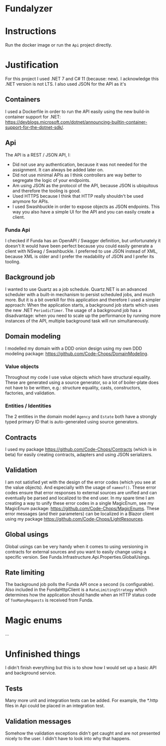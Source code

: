 # Fundalyzer

# Instructions
Run the docker image or run the `Api` project directly.

# Justification
For this project I used .NET 7 and C# 11 (because: new). I acknowledge this .NET version is not LTS.
I also used JSON for the API as it's 

## Containers
I used a Dockerfile in order to run the API easily using the new build-in container support for .NET:
https://devblogs.microsoft.com/dotnet/announcing-builtin-container-support-for-the-dotnet-sdk/.

## Api
The API is a REST / JSON API, I:
- Did not use any authentication, because it was not needed for the assignment. It can always be added later on.
- Did not use minimal APIs as I think controllers are way better to segregate the logic of your endpoints.
- Am using JSON as the protocol of the API, because JSON is ubiquitous and therefore the tooling is good.
- Used HTTPS because I think that HTTP really shouldn't be used anymore for APIs.
- I used Swashbuckle in order to expose objects as JSON endpoints. This way you also have a simple UI for the API and you can easily create a client.

### Funda Api
I checked if Funda has an OpenAPI / Swagger definition, but unfortunately it doesn't
It would have been perfect because you could easily generate a client with NSwag / Swashbuckle.
I preferred to use JSON instead of XML, because XML is older and I prefer the readability of JSON and I prefer its tooling.

## Background job
I wanted to use Quartz as a job schedule. Quartz.NET is an advanced scheduler with a built-in mechanism to persist scheduled jobs, and much more.
But it is a bit overkill for this application and therefore I used a simpler approach: 
When the application starts, a background job starts which uses the new .NET `PeriodicTimer`.
The usage of a background job has a disadvantage:
when you need to scale up the performance by running more instances of the API, multiple background task will run simultaneously.

## Domain modeling
I modelled my domain with a DDD onion design using my own DDD modeling package: https://github.com/Code-Chops/DomainModeling. 

### Value objects
Throughout my code I use value objects which have structural equality.
These are generated using a source generator, so a lot of boiler-plate does not have to be written,
e.g.: structure equality, casts, constructors, factories, and validation.

### Entities / Identities
The 2 entities in the domain model `Agency` and `Estate` both have a strongly typed primary ID that is auto-generated using source generators.

## Contracts
I used my package https://github.com/Code-Chops/Contracts (which is in beta) for easily creating contracts, adapters and using JSON serializers.

## Validation
I am not satisfied yet with the design of the error codes (which you see at the value objects). And especially with the usage of `nameof()`.
These error codes ensure that error responses to external sources are unified and can eventually be parsed and localized to the end user.
In my spare time I am creating a way to unify these error codes in a single MagicEnum, see my MagicEnum package: https://github.com/Code-Chops/MagicEnums.
These error messages (and their parameters) can be localized in a Blazor client using my package https://github.com/Code-Chops/LightResources.

## Global usings
Global usings can be very handy when it comes to using versioning in contracts for external sources and you want to easily change using a specific version.
See Funda.Infrastructure.Api.Properties.GlobalUsings.

## Rate limiting
The background job polls the Funda API once a second (is configurable).
Also included in the FundaHttpClient is a `RateLimitingStrategy` which determines how the application should handle when an HTTP status code of `TooManyRequests` is received from Funda.

# Magic enums
...

# Unfinished things
I didn't finish everything but this is to show how I would set up a basic API and background service.

## Tests
Many more unit and integration tests can be added. For example, the *.http files in Api could be placed in an integration test.

## Validation messages
Somehow the validation exceptions didn't get caught and are not presented nicely to the user. I didn't have to look into why that happens.
